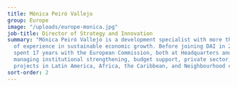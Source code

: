 ```yaml
---
title: Mónica Peiró Vallejo
group: Europe
image: "/uploads/europe-monica.jpg"
job-title: Director of Strategy and Innovation
summary: "Mónica Peiró Vallejo is a development specialist with more than 20 years
  of experience in sustainable economic growth. Before joining DAI in 2018, Monica
  spent 17 years with the European Commission, both at Headquarters and in EU Delegations,
  managing institutional strengthening, budget support, private sector, and trade
  projects in Latin America, Africa, the Caribbean, and Neighbourhood countries. \n"
sort-order: 2
---
```


